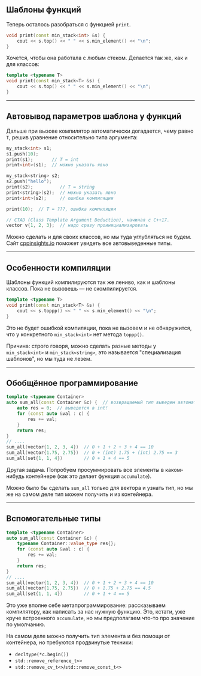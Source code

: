 ## Шаблоны функций
Теперь осталось разобраться с функцией `print`.

```c++
void print(const min_stack<int> &s) {
    cout << s.top() << " " << s.min_element() << "\n";
}
```

Хочется, чтобы она работала с любым стеком.
Делается так же, как и для классов:

```c++
template <typename T>
void print(const min_stack<T> &s) {
    cout << s.top() << " " << s.min_element() << "\n";
}
```

---
## Автовывод параметров шаблона у функций
Дальше при вызове компилятор автоматически догадается, чему равно `T`,
решив уравнение относительно типа аргумента:

```c++
my_stack<int> s1;
s1.push(10);
print(s1);       // T = int
print<int>(s1);  // можно указать явно

my_stack<string> s2;
s2.push("hello");
print(s2);          // T = string
print<string>(s2);  // можно указать явно
print<int>(s2);     // ошибка компиляции

print(10);  // T = ???, ошибка компиляции
```

```c++
// CTAD (Class Template Argument Deduction), начиная с C++17.
vector v{1, 2, 3};  // надо сразу проинициализировать
```

Можно сделать и для своих классов, но мы туда углубляться не будем.
Сайт [cppinsights.io](https://cppinsights.io/) поможет увидеть все автовыведенные типы.

---
## Особенности компиляции
Шаблоны функций компилируются так же лениво, как и шаблоны классов.
Пока не вызовешь — не скомпилируется.

```c++
template <typename T>
void print(const min_stack<T> &s) {
    cout << s.toppp() << " " << s.min_element() << "\n";
}
```

Это не будет ошибкой компиляции, пока не вызовем и не обнаружится,
что у конкретного `min_stack<int>` нет метода `toppp()`.

Причина: строго говоря, можно сделать разные методы у `min_stack<int>`
и `min_stack<string>`, это называется "специализация шаблонов", но мы туда не лезем.

---
## Обобщённое программирование
```c++
template <typename Container>
auto sum_all(const Container &c) {  // возвращаемый тип выведем автоматически
    auto res = 0;  // выведется в int!
    for (const auto &val : c) {
        res += val;
    }
    return res;
}
// ....
sum_all(vector{1, 2, 3, 4})  // 0 + 1 + 2 + 3 + 4 == 10
sum_all(vector{1.75, 2.75})  // 0 + (int) 1.75 + (int) 2.75 == 3
sum_all(set{1, 1, 4})        // 0 + 1 + 4 == 5
```

Другая задача.
Попробуем просуммировать все элементы в каком-нибудь контейнере (как это делает функция `accumulate`).

Можно было бы сделать `sum_all` только для вектора и узнать тип,
но мы же на самом деле тип можем получить и из контейнера.

---
## Вспомогательные типы
```c++
template <typename Container>
auto sum_all(const Container &c) {
    typename Container::value_type res{};
    for (const auto &val : c) {
        res += val;
    }
    return res;
}
// ....
sum_all(vector{1, 2, 3, 4})  // 0 + 1 + 2 + 3 + 4 == 10
sum_all(vector{1.75, 2.75})  // 0 + 1.75 + 2.75 == 4.5
sum_all(set{1, 1, 4})        // 0 + 1 + 4 == 5
```

Это уже вполне себе метапрограммирование: рассказываем компилятору,
как написать за нас нужную функцию.
Это, кстати, уже круче встроенного `accumulate`,
но мы предполагаем что-то про значение по умолчанию.

На самом деле можно получить тип элемента и без помощи от контейнера, но требуются продвинутые техники:

* `decltype(*c.begin())`
* `std::remove_reference_t<>`
* `std::remove_cv_t<>`/`std::remove_const_t<>`
